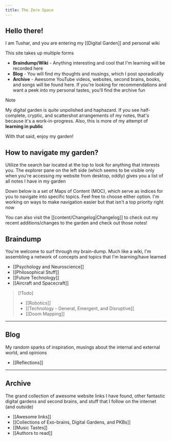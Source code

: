 ```yaml
---
title: The Zero Space
---
```

## Hello there! 

I am Tushar, and you are entering my [[Digital Garden]] and personal wiki

This site takes up multiple forms
- **Braindump/Wiki** - Anything interesting and cool that I'm learning will be recorded here
- **Blog** - You will find my thoughts and musings, which I post sporadically
- **Archive** - Awesome YouTube videos, websites, second brains, books, and songs will be found here. If you're looking for recommendations and want a peek into my personal tastes, you'll find the archive fun

>[!Note]
>My digital garden is quite unpolished and haphazard. If you see half-complete, cryptic, and scattershot arrangements of my notes, that's because it's a work-in-progress. Also, this is more of my attempt of **learning in public**
>

With that said, enjoy my garden! 

## How to navigate my garden?
Utilize the search bar located at the top to look for anything that interests you. The explorer pane on the left side (which seems to be visible only when you're accessing my website from desktop, oddly) gives you a list of all notes I have in my garden

Down below is a set of Maps of Content (MOC), which serve as indices for you to navigate into specific topics. Feel free to choose either option. I'm working on ways to make navigation easier but that isn't a top priority right now

You can also visit the [[content/Changelog|Changelog]] to check out my recent additions/changes to the garden and check out those notes!

## Braindump
You're welcome to surf through my brain-dump. Much like a wiki, I'm assembling a network of concepts and topics that I'm learning/have learned

- [[Psychology and Neuroscience]]
- [[Philosophical Stuff]]
- [[Future Technology]]
- [[Aircraft and Spacecraft]]

>[!Todo]
>- [[Robotics]]
>- [[Technology - General, Emergent, and Disruptive]]
>- [[Doom Mapping]]

----
## Blog
My random sparks of inspiration, musings about the internal and external world, and opinions

- [[Reflections]]

----
## Archive 
The grand collection of awesome website links I have found, other fantastic digital gardens and second brains, and stuff that I follow on the internet (and outside)

- [[Awesome links]]
- [[Collections of Exo-brains, Digital Gardens, and PKBs]]
- [[Music Tastes]]
- [[Authors to read]]

